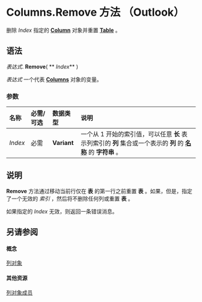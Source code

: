 
# Columns.Remove 方法 （Outlook）

删除  _Index_ 指定的 **[Column](b7eb6916-2d80-57c3-2077-47a2a4c73185.md)** 对象并重置 **[Table](0affaafd-93fe-227a-acee-e09a86cadc20.md)** 。


## 语法

 _表达式_. **Remove**( ** _Index_** )

 _表达式_ 一个代表 **[Columns](628bf0cf-4ee8-5e5c-09d7-89d7adf256ca.md)** 对象的变量。


### 参数



|**名称**|**必需/可选**|**数据类型**|**说明**|
|:-----|:-----|:-----|:-----|
| _Index_|必需|**Variant**|一个从 1 开始的索引值，可以任意 **长** 表示列索引的 **列** 集合或一个表示的 **列** 的 **[名称](e69a8a53-d348-2147-28cf-d41ea80bba61.md)** 的 **字符串** 。|

## 说明

 **Remove** 方法通过移动当前行仅在 **表** 的第一行之前重置 **表** 。如果，但是，指定了一个无效的 _索引_ ，然后将不删除任何列或重置 **表** 。

如果指定的  _Index_ 无效，则返回一条错误消息。


## 另请参阅


#### 概念


[列对象](628bf0cf-4ee8-5e5c-09d7-89d7adf256ca.md)
#### 其他资源


[列对象成员](dac88ab6-44f9-87c9-cd71-e8c6beee2b69.md)